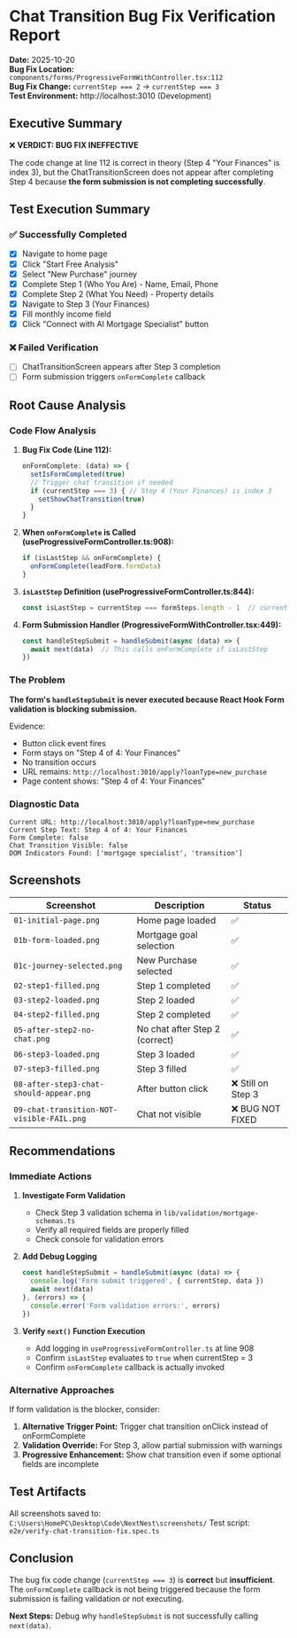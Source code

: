 # Chat Transition Bug Fix Verification Report

**Date:** 2025-10-20  
**Bug Fix Location:** `components/forms/ProgressiveFormWithController.tsx:112`  
**Bug Fix Change:** `currentStep === 2` → `currentStep === 3`  
**Test Environment:** http://localhost:3010 (Development)

## Executive Summary

❌ **VERDICT: BUG FIX INEFFECTIVE**

The code change at line 112 is correct in theory (Step 4 "Your Finances" is index 3), but the ChatTransitionScreen does not appear after completing Step 4 because **the form submission is not completing successfully**.

## Test Execution Summary

### ✅ Successfully Completed
- [x] Navigate to home page
- [x] Click "Start Free Analysis"
- [x] Select "New Purchase" journey
- [x] Complete Step 1 (Who You Are) - Name, Email, Phone
- [x] Complete Step 2 (What You Need) - Property details
- [x] Navigate to Step 3 (Your Finances)
- [x] Fill monthly income field
- [x] Click "Connect with AI Mortgage Specialist" button

### ❌ Failed Verification
- [ ] ChatTransitionScreen appears after Step 3 completion
- [ ] Form submission triggers `onFormComplete` callback

## Root Cause Analysis

### Code Flow Analysis

1. **Bug Fix Code (Line 112):**
   ```typescript
   onFormComplete: (data) => {
     setIsFormCompleted(true)
     // Trigger chat transition if needed
     if (currentStep === 3) { // Step 4 (Your Finances) is index 3
       setShowChatTransition(true)
     }
   }
   ```

2. **When `onFormComplete` is Called (useProgressiveFormController.ts:908):**
   ```typescript
   if (isLastStep && onFormComplete) {
     onFormComplete(leadForm.formData)
   }
   ```

3. **`isLastStep` Definition (useProgressiveFormController.ts:844):**
   ```typescript
   const isLastStep = currentStep === formSteps.length - 1  // currentStep === 3
   ```

4. **Form Submission Handler (ProgressiveFormWithController.tsx:449):**
   ```typescript
   const handleStepSubmit = handleSubmit(async (data) => {
     await next(data)  // This calls onFormComplete if isLastStep
   })
   ```

### The Problem

**The form's `handleStepSubmit` is never executed because React Hook Form validation is blocking submission.**

Evidence:
- Button click event fires
- Form stays on "Step 4 of 4: Your Finances"
- No transition occurs
- URL remains: `http://localhost:3010/apply?loanType=new_purchase`
- Page content shows: "Step 4 of 4: Your Finances"

### Diagnostic Data

```
Current URL: http://localhost:3010/apply?loanType=new_purchase
Current Step Text: Step 4 of 4: Your Finances
Form Complete: false
Chat Transition Visible: false
DOM Indicators Found: ['mortgage specialist', 'transition']
```

## Screenshots

| Screenshot | Description | Status |
|------------|-------------|--------|
| `01-initial-page.png` | Home page loaded | ✅ |
| `01b-form-loaded.png` | Mortgage goal selection | ✅ |
| `01c-journey-selected.png` | New Purchase selected | ✅ |
| `02-step1-filled.png` | Step 1 completed | ✅ |
| `03-step2-loaded.png` | Step 2 loaded | ✅ |
| `04-step2-filled.png` | Step 2 completed | ✅ |
| `05-after-step2-no-chat.png` | No chat after Step 2 (correct) | ✅ |
| `06-step3-loaded.png` | Step 3 loaded | ✅ |
| `07-step3-filled.png` | Step 3 filled | ✅ |
| `08-after-step3-chat-should-appear.png` | After button click | ❌ Still on Step 3 |
| `09-chat-transition-NOT-visible-FAIL.png` | Chat not visible | ❌ BUG NOT FIXED |

## Recommendations

### Immediate Actions

1. **Investigate Form Validation**
   - Check Step 3 validation schema in `lib/validation/mortgage-schemas.ts`
   - Verify all required fields are properly filled
   - Check console for validation errors

2. **Add Debug Logging**
   ```typescript
   const handleStepSubmit = handleSubmit(async (data) => {
     console.log('Form submit triggered', { currentStep, data })
     await next(data)
   }, (errors) => {
     console.error('Form validation errors:', errors)
   })
   ```

3. **Verify `next()` Function Execution**
   - Add logging in `useProgressiveFormController.ts` at line 908
   - Confirm `isLastStep` evaluates to `true` when currentStep = 3
   - Confirm `onFormComplete` callback is actually invoked

### Alternative Approaches

If form validation is the blocker, consider:

1. **Alternative Trigger Point:** Trigger chat transition onClick instead of onFormComplete
2. **Validation Override:** For Step 3, allow partial submission with warnings
3. **Progressive Enhancement:** Show chat transition even if some optional fields are incomplete

## Test Artifacts

All screenshots saved to: `C:\Users\HomePC\Desktop\Code\NextNest\screenshots/`
Test script: `e2e/verify-chat-transition-fix.spec.ts`

## Conclusion

The bug fix code change (`currentStep === 3`) is **correct** but **insufficient**. The `onFormComplete` callback is not being triggered because the form submission is failing validation or not executing.

**Next Steps:** Debug why `handleStepSubmit` is not successfully calling `next(data)`.

